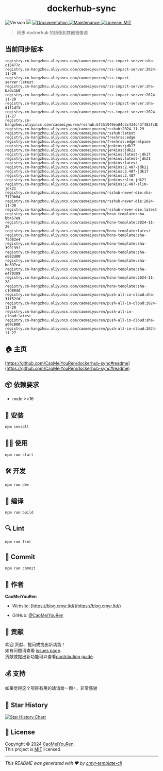 <h1 align="center">dockerhub-sync </h1>
<p>
  <img alt="Version" src="https://img.shields.io/badge/version-0.1.0-blue.svg?cacheSeconds=2592000" />
  <img src="https://img.shields.io/badge/node-%3E%3D16-blue.svg" />
  <a href="https://github.com/CaoMeiYouRen/dockerhub-sync#readme" target="_blank">
    <img alt="Documentation" src="https://img.shields.io/badge/documentation-yes-brightgreen.svg" />
  </a>
  <a href="https://github.com/CaoMeiYouRen/dockerhub-sync/graphs/commit-activity" target="_blank">
    <img alt="Maintenance" src="https://img.shields.io/badge/Maintained%3F-yes-green.svg" />
  </a>
  <a href="https://github.com/CaoMeiYouRen/dockerhub-sync/blob/master/LICENSE" target="_blank">
    <img alt="License: MIT" src="https://img.shields.io/github/license/CaoMeiYouRen/dockerhub-sync?color=yellow" />
  </a>
</p>


> 同步 dockerhub 的镜像到其他镜像源

## 当前同步版本

<!-- DOCKER_START -->
```
registry.cn-hangzhou.aliyuncs.com/caomeiyouren/rss-impact-server:sha-c15477c
registry.cn-hangzhou.aliyuncs.com/caomeiyouren/rss-impact-server:2024-11-29
registry.cn-hangzhou.aliyuncs.com/caomeiyouren/rss-impact-server:latest
registry.cn-hangzhou.aliyuncs.com/caomeiyouren/rss-impact-server:sha-badc1b0
registry.cn-hangzhou.aliyuncs.com/caomeiyouren/rss-impact-server:2024-11-28
registry.cn-hangzhou.aliyuncs.com/caomeiyouren/rss-impact-server:sha-d1f1df5
registry.cn-hangzhou.aliyuncs.com/caomeiyouren/rss-impact-server:2024-11-27
registry.cn-hangzhou.aliyuncs.com/caomeiyouren/rsshub:6f551949ea04c3c434c43f483fc8314f5d8236c5
registry.cn-hangzhou.aliyuncs.com/caomeiyouren/rsshub:2024-11-29
registry.cn-hangzhou.aliyuncs.com/caomeiyouren/rsshub:latest
registry.cn-hangzhou.aliyuncs.com/caomeiyouren/freshrss:edge
registry.cn-hangzhou.aliyuncs.com/caomeiyouren/freshrss:edge-alpine
registry.cn-hangzhou.aliyuncs.com/caomeiyouren/jenkins:jdk17
registry.cn-hangzhou.aliyuncs.com/caomeiyouren/jenkins:jdk21
registry.cn-hangzhou.aliyuncs.com/caomeiyouren/jenkins:latest-jdk17
registry.cn-hangzhou.aliyuncs.com/caomeiyouren/jenkins:latest-jdk21
registry.cn-hangzhou.aliyuncs.com/caomeiyouren/jenkins:latest
registry.cn-hangzhou.aliyuncs.com/caomeiyouren/jenkins:2.487-jdk21
registry.cn-hangzhou.aliyuncs.com/caomeiyouren/jenkins:2.487-jdk17
registry.cn-hangzhou.aliyuncs.com/caomeiyouren/jenkins:2.487
registry.cn-hangzhou.aliyuncs.com/caomeiyouren/jenkins:slim-jdk21
registry.cn-hangzhou.aliyuncs.com/caomeiyouren/jenkins:2.487-slim-jdk21
registry.cn-hangzhou.aliyuncs.com/caomeiyouren/rsshub-never-die:sha-7179b04
registry.cn-hangzhou.aliyuncs.com/caomeiyouren/rsshub-never-die:2024-11-30
registry.cn-hangzhou.aliyuncs.com/caomeiyouren/rsshub-never-die:latest
registry.cn-hangzhou.aliyuncs.com/caomeiyouren/hono-template:sha-bb457e9
registry.cn-hangzhou.aliyuncs.com/caomeiyouren/hono-template:2024-11-29
registry.cn-hangzhou.aliyuncs.com/caomeiyouren/hono-template:latest
registry.cn-hangzhou.aliyuncs.com/caomeiyouren/hono-template:sha-75d82e4
registry.cn-hangzhou.aliyuncs.com/caomeiyouren/hono-template:sha-399139f
registry.cn-hangzhou.aliyuncs.com/caomeiyouren/hono-template:sha-e882d00
registry.cn-hangzhou.aliyuncs.com/caomeiyouren/hono-template:sha-be397ca
registry.cn-hangzhou.aliyuncs.com/caomeiyouren/hono-template:sha-e470289
registry.cn-hangzhou.aliyuncs.com/caomeiyouren/hono-template:2024-11-28
registry.cn-hangzhou.aliyuncs.com/caomeiyouren/hono-template:sha-c1d80dd
registry.cn-hangzhou.aliyuncs.com/caomeiyouren/push-all-in-cloud:sha-31f52fd
registry.cn-hangzhou.aliyuncs.com/caomeiyouren/push-all-in-cloud:2024-11-28
registry.cn-hangzhou.aliyuncs.com/caomeiyouren/push-all-in-cloud:latest
registry.cn-hangzhou.aliyuncs.com/caomeiyouren/push-all-in-cloud:sha-a09c080
registry.cn-hangzhou.aliyuncs.com/caomeiyouren/push-all-in-cloud:2024-11-27
```
<!-- DOCKER_END -->

## 🏠 主页

[https://github.com/CaoMeiYouRen/dockerhub-sync#readme](https://github.com/CaoMeiYouRen/dockerhub-sync#readme)


## 📦 依赖要求


- node >=16

## 🚀 安装

```sh
npm install
```

## 👨‍💻 使用

```sh
npm run start
```

## 🛠️ 开发

```sh
npm run dev
```

## 🔧 编译

```sh
npm run build
```

## 🔍 Lint

```sh
npm run lint
```

## 💾 Commit

```sh
npm run commit
```


## 👤 作者


**CaoMeiYouRen**

* Website: [https://blog.cmyr.ltd/](https://blog.cmyr.ltd/)

* GitHub: [@CaoMeiYouRen](https://github.com/CaoMeiYouRen)


## 🤝 贡献

欢迎 贡献、提问或提出新功能！<br />如有问题请查看 [issues page](https://github.com/CaoMeiYouRen/dockerhub-sync/issues). <br/>贡献或提出新功能可以查看[contributing guide](https://github.com/CaoMeiYouRen/dockerhub-sync/blob/master/CONTRIBUTING.md).

## 💰 支持

如果觉得这个项目有用的话请给一颗⭐️，非常感谢

## 🌟 Star History

[![Star History Chart](https://api.star-history.com/svg?repos=CaoMeiYouRen/dockerhub-sync&type=Date)](https://star-history.com/#CaoMeiYouRen/dockerhub-sync&Date)

## 📝 License

Copyright © 2024 [CaoMeiYouRen](https://github.com/CaoMeiYouRen).<br />
This project is [MIT](https://github.com/CaoMeiYouRen/dockerhub-sync/blob/master/LICENSE) licensed.

***
_This README was generated with ❤️ by [cmyr-template-cli](https://github.com/CaoMeiYouRen/cmyr-template-cli)_
